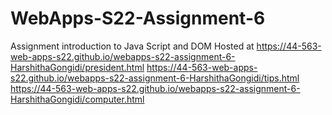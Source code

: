 # WebApps-S22-Assignment-6
Assignment introduction to Java Script and DOM
Hosted at https://44-563-web-apps-s22.github.io/webapps-s22-assignment-6-HarshithaGongidi/president.html
https://44-563-web-apps-s22.github.io/webapps-s22-assignment-6-HarshithaGongidi/tips.html
https://44-563-web-apps-s22.github.io/webapps-s22-assignment-6-HarshithaGongidi/computer.html
